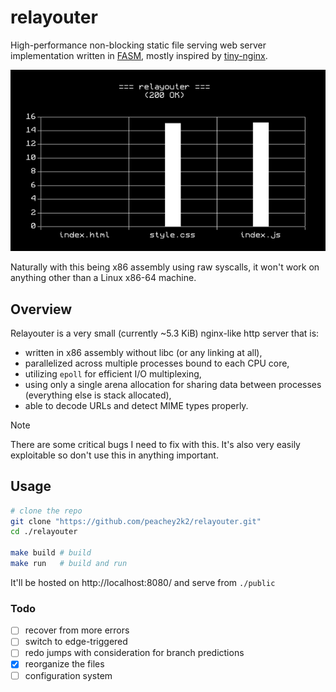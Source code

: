 # relayouter

High-performance non-blocking static file serving web server implementation written in [FASM](https://flatassembler.net/), mostly inspired by [tiny-nginx](https://github.com/gd-arnold/tiny-nginx).

![image](images/stats.png)

Naturally with this being x86 assembly using raw syscalls, it won't work on anything other than a Linux x86-64 machine.

## Overview

Relayouter is a very small (currently ~5.3 KiB) nginx-like http server that is:
- written in x86 assembly without libc (or any linking at all),
- parallelized across multiple processes bound to each CPU core,
- utilizing `epoll` for efficient I/O multiplexing,
- using only a single arena allocation for sharing data between processes (everything else is stack allocated),
- able to decode URLs and detect MIME types properly.

> [!NOTE]
> There are some critical bugs I need to fix with this. It's also very easily exploitable so don't use this in anything important.

## Usage

```sh
# clone the repo
git clone "https://github.com/peachey2k2/relayouter.git"
cd ./relayouter

make build # build
make run   # build and run
```

It'll be hosted on http://localhost:8080/ and serve from `./public`

### Todo
- [ ] recover from more errors
- [ ] switch to edge-triggered
- [ ] redo jumps with consideration for branch predictions
- [x] reorganize the files
- [ ] configuration system
